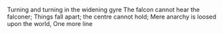 Turning and turning in the widening gyre
The falcon cannot hear the falconer;
Things fall apart; the centre cannot hold;
Mere anarchy is loosed upon the world,
One more line

